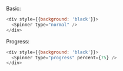 Basic:
```js
<div style={{background: 'black'}}>
  <Spinner type="normal" />
</div>
```

Progress:
```js
<div style={{background: 'black'}}>
  <Spinner type="progress" percent={75} />
</div>
```
